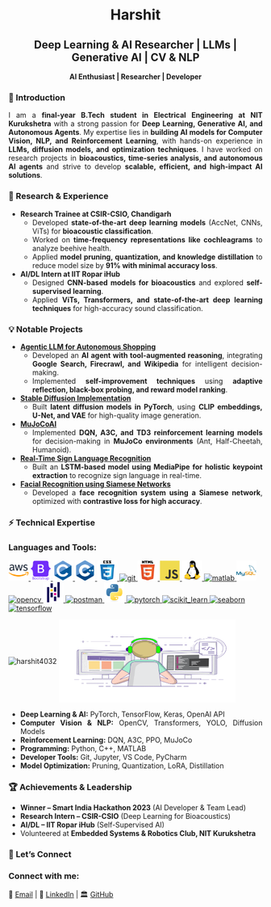 <div align="center">
  
# **Harshit**
## **Deep Learning & AI Researcher | LLMs | Generative AI | CV & NLP**  
 **AI Enthusiast | Researcher | Developer** 

 </div>
<div align="justify">



### **👋 Introduction**  
I am a **final-year B.Tech student in Electrical Engineering at NIT Kurukshetra** with a strong passion for **Deep Learning, Generative AI, and Autonomous Agents**. My expertise lies in **building AI models for Computer Vision, NLP, and Reinforcement Learning**, with hands-on experience in **LLMs, diffusion models, and optimization techniques**. I have worked on research projects in **bioacoustics, time-series analysis, and autonomous AI agents** and strive to develop **scalable, efficient, and high-impact AI solutions**.  

### **🔬 Research & Experience**  
- **Research Trainee at CSIR-CSIO, Chandigarh**  
  - Developed **state-of-the-art deep learning models** (AccNet, CNNs, ViTs) for **bioacoustic classification**.  
  - Worked on **time-frequency representations like cochleagrams** to analyze beehive health.  
  - Applied **model pruning, quantization, and knowledge distillation** to reduce model size by **91% with minimal accuracy loss**.  
- **AI/DL Intern at IIT Ropar iHub**  
  - Designed **CNN-based models for bioacoustics** and explored **self-supervised learning**.  
  - Applied **ViTs, Transformers, and state-of-the-art deep learning techniques** for high-accuracy sound classification.  

### **💡 Notable Projects**  
- **[Agentic LLM for Autonomous Shopping](https://github.com/harshit4032/Agentic_LLM-for-Shopping)**  
  - Developed an **AI agent with tool-augmented reasoning**, integrating **Google Search, Firecrawl, and Wikipedia** for intelligent decision-making.  
  - Implemented **self-improvement techniques** using **adaptive reflection, black-box probing, and reward model ranking**.  
- **[Stable Diffusion Implementation](https://github.com/harshit4032/Stable-Diffusion-Model)**  
  - Built **latent diffusion models in PyTorch**, using **CLIP embeddings, U-Net, and VAE** for high-quality image generation.  
- **[MuJoCoAI](https://github.com/harshit4032/MuJoCoAI)**  
  - Implemented **DQN, A3C, and TD3 reinforcement learning models** for decision-making in **MuJoCo environments** (Ant, Half-Cheetah, Humanoid).  
- **[Real-Time Sign Language Recognition](https://github.com/harshit4032/Sign-Language-Recognition)**  
  - Built an **LSTM-based model using MediaPipe for holistic keypoint extraction** to recognize sign language in real-time.  
- **[Facial Recognition using Siamese Networks](https://github.com/harshit4032/Facial-Recognition-Siamese)**  
  - Developed a **face recognition system using a Siamese network**, optimized with **contrastive loss for high accuracy**.  

### **⚡ Technical Expertise**  
<h3 align="left">Languages and Tools:</h3>
<p align="left"> <a href="https://aws.amazon.com" target="_blank" rel="noreferrer"> <img src="https://raw.githubusercontent.com/devicons/devicon/master/icons/amazonwebservices/amazonwebservices-original-wordmark.svg" alt="aws" width="40" height="40"/> </a> <a href="https://getbootstrap.com" target="_blank" rel="noreferrer"> <img src="https://raw.githubusercontent.com/devicons/devicon/master/icons/bootstrap/bootstrap-plain-wordmark.svg" alt="bootstrap" width="40" height="40"/> </a> <a href="https://www.cprogramming.com/" target="_blank" rel="noreferrer"> <img src="https://raw.githubusercontent.com/devicons/devicon/master/icons/c/c-original.svg" alt="c" width="40" height="40"/> </a> <a href="https://www.w3schools.com/cpp/" target="_blank" rel="noreferrer"> <img src="https://raw.githubusercontent.com/devicons/devicon/master/icons/cplusplus/cplusplus-original.svg" alt="cplusplus" width="40" height="40"/> </a> <a href="https://www.w3schools.com/css/" target="_blank" rel="noreferrer"> <img src="https://raw.githubusercontent.com/devicons/devicon/master/icons/css3/css3-original-wordmark.svg" alt="css3" width="40" height="40"/> </a> <a href="https://git-scm.com/" target="_blank" rel="noreferrer"> <img src="https://www.vectorlogo.zone/logos/git-scm/git-scm-icon.svg" alt="git" width="40" height="40"/> </a> <a href="https://www.w3.org/html/" target="_blank" rel="noreferrer"> <img src="https://raw.githubusercontent.com/devicons/devicon/master/icons/html5/html5-original-wordmark.svg" alt="html5" width="40" height="40"/> </a> <a href="https://developer.mozilla.org/en-US/docs/Web/JavaScript" target="_blank" rel="noreferrer"> <img src="https://raw.githubusercontent.com/devicons/devicon/master/icons/javascript/javascript-original.svg" alt="javascript" width="40" height="40"/> </a> <a href="https://www.linux.org/" target="_blank" rel="noreferrer"> <img src="https://raw.githubusercontent.com/devicons/devicon/master/icons/linux/linux-original.svg" alt="linux" width="40" height="40"/> </a> <a href="https://www.mathworks.com/" target="_blank" rel="noreferrer"> <img src="https://upload.wikimedia.org/wikipedia/commons/2/21/Matlab_Logo.png" alt="matlab" width="40" height="40"/> </a> <a href="https://www.mysql.com/" target="_blank" rel="noreferrer"> <img src="https://raw.githubusercontent.com/devicons/devicon/master/icons/mysql/mysql-original-wordmark.svg" alt="mysql" width="40" height="40"/> </a> <a href="https://opencv.org/" target="_blank" rel="noreferrer"> <img src="https://www.vectorlogo.zone/logos/opencv/opencv-icon.svg" alt="opencv" width="40" height="40"/> </a> <a href="https://pandas.pydata.org/" target="_blank" rel="noreferrer"> <img src="https://raw.githubusercontent.com/devicons/devicon/2ae2a900d2f041da66e950e4d48052658d850630/icons/pandas/pandas-original.svg" alt="pandas" width="40" height="40"/> </a> <a href="https://postman.com" target="_blank" rel="noreferrer"> <img src="https://www.vectorlogo.zone/logos/getpostman/getpostman-icon.svg" alt="postman" width="40" height="40"/> </a> <a href="https://www.python.org" target="_blank" rel="noreferrer"> <img src="https://raw.githubusercontent.com/devicons/devicon/master/icons/python/python-original.svg" alt="python" width="40" height="40"/> </a> <a href="https://pytorch.org/" target="_blank" rel="noreferrer"> <img src="https://www.vectorlogo.zone/logos/pytorch/pytorch-icon.svg" alt="pytorch" width="40" height="40"/> </a> <a href="https://scikit-learn.org/" target="_blank" rel="noreferrer"> <img src="https://upload.wikimedia.org/wikipedia/commons/0/05/Scikit_learn_logo_small.svg" alt="scikit_learn" width="40" height="40"/> </a> <a href="https://seaborn.pydata.org/" target="_blank" rel="noreferrer"> <img src="https://seaborn.pydata.org/_images/logo-mark-lightbg.svg" alt="seaborn" width="40" height="40"/> </a> <a href="https://www.tensorflow.org" target="_blank" rel="noreferrer"> <img src="https://www.vectorlogo.zone/logos/tensorflow/tensorflow-icon.svg" alt="tensorflow" width="40" height="40"/> </a> </p>   
<!-- GIF -->


<p><img align="center" src="https://github-readme-stats.vercel.app/api/top-langs?username=harshit4032&show_icons=true&locale=en&layout=compact" alt="harshit4032" /> 
<img align="center" height="165" width="350" src="https://raw.githubusercontent.com/mikonoid/mikonoid/main/images/gifs/coder3.gif"/></p>

 
- **Deep Learning & AI:** PyTorch, TensorFlow, Keras, OpenAI API  
- **Computer Vision & NLP:** OpenCV, Transformers, YOLO, Diffusion Models  
- **Reinforcement Learning:** DQN, A3C, PPO, MuJoCo  
- **Programming:** Python, C++, MATLAB  
- **Developer Tools:** Git, Jupyter, VS Code, PyCharm  
- **Model Optimization:** Pruning, Quantization, LoRA, Distillation  

### **🏆 Achievements & Leadership**  
- **Winner – Smart India Hackathon 2023** (AI Developer & Team Lead)  
- **Research Intern – CSIR-CSIO** (Deep Learning for Bioacoustics)  
- **AI/DL – IIT Ropar iHub** (Self-Supervised AI)  
- Volunteered at **Embedded Systems & Robotics Club, NIT Kurukshetra**  

### **📌 Let’s Connect**  

<h3 align="left">Connect with me:</h3>
<p align="left">
  
📧 [Email](mailto:harshitwork4032@gmail.com) | 🔗 [LinkedIn](https://www.linkedin.com/in/harshit-athwal-163272219) | 🏛️ [GitHub](https://github.com/harshit4032)

</p>

</div>

